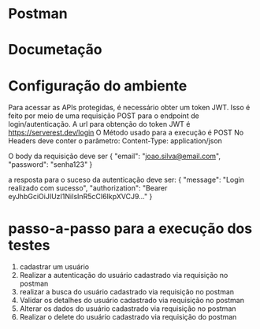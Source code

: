 # Postman

# Documetação

# Configuração do ambiente
Para acessar as APIs protegidas, é necessário obter um token JWT. Isso é feito por meio de uma requisição POST para o endpoint de login/autenticação.
A url para obtenção do token JWT é https://serverest.dev/login
O Método usado para a execução é POST
No Headers deve conter o parâmetro:
Content-Type: application/json

O body da requisição deve ser
{
  "email": "joao.silva@email.com",
  "password": "senha123"
}

a resposta para o suceso da autenticação deve ser:
{
  "message": "Login realizado com sucesso",
  "authorization": "Bearer eyJhbGciOiJIUzI1NiIsInR5cCI6IkpXVCJ9..."
}

# passo-a-passo para a execução dos testes
1) cadastrar um usuário
2) Realizar a autenticação do usuário cadastrado via requisição no postman
3) realizar a busca do usuário cadastrado via requisição no postman
4) Validar os detalhes do usuário cadastrado via requisição no postman
5) Alterar os dados do usuário cadastrado via requisição no postman
6) Realizar o delete do usuário cadastrado via requisição do postman
